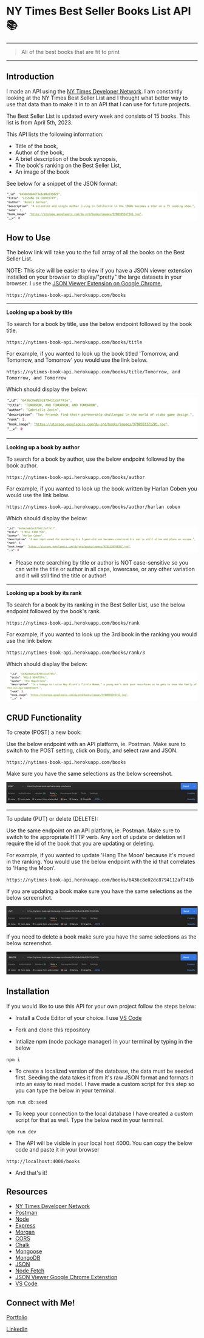 # NY Times Best Seller Books List API 📚
---
> All of the best books that are fit to print
---

## Introduction
I made an API using the [NY Times Developer Network](https://developer.nytimes.com/). I am constantly looking at the NY Times Best Seller List and I thought what better way to use that data than to make it in to an API that I can use for future projects.

The Best Seller List is updated every week and consists of 15 books. This list is from April 5th, 2023.

This API lists the following information:
- Title of the book,
- Author of the book,
- A brief description of the book synopsis,
- The book's ranking on the Best Seller List,
- An image of the book

See below for a snippet of the JSON format:

![JSON Format Screenshot](./assets/jsonformat.png?raw=true "JSON Format Screenshot")

## How to Use
The below link will take you to the full array of all the books on the Best Seller List.

NOTE: This site will be easier to view if you have a JSON viewer extension installed on your browser to display/"pretty" the large datasets in your browser. I use the [JSON Viewer Extension on Google Chrome.](https://chrome.google.com/webstore/detail/json-viewer/gbmdgpbipfallnflgajpaliibnhdgobh?hl=en-US)

```
https://nytimes-book-api.herokuapp.com/books
```
---
**Looking up a book by title**

To search for a book by title, use the below endpoint followed by the book title.

```
https://nytimes-book-api.herokuapp.com/books/title
```

For example, if you wanted to look up the book titled 'Tomorrow, and Tomorrow, and Tomorrow' you would use the link below.

```
https://nytimes-book-api.herokuapp.com/books/title/Tomorrow, and Tomorrow, and Tomorrow
```

Which should display the below:

![Tomorrow, and Tomorrow, and Tomorrow](./assets/Tomorrow.png?raw=true "Tomorrow, and Tomorrow, and Tomorrow JSON")

---
**Looking up a book by author**

To search for a book by author, use the below endpoint followed by the book author.

```
https://nytimes-book-api.herokuapp.com/books/author
```
For example, if you wanted to look up the book written by Harlan Coben you would use the link below.

```
https://nytimes-book-api.herokuapp.com/books/author/harlan coben
```

Which should display the below:

![Harlan Coben](./assets/Harlan.png?raw=true "Harlan Coben JSON")

- Please note searching by title or author is NOT case-sensitive so you can write the title or author in all caps, lowercase, or any other variation and it will still find the title or author!

---
**Looking up a book by its rank**

To search for a book by its ranking in the Best Seller List, use the below endpoint followed by the book's rank.

```
https://nytimes-book-api.herokuapp.com/books/rank
```
For example, if you wanted to look up the 3rd book in the ranking you would use the link below.

```
https://nytimes-book-api.herokuapp.com/books/rank/3
```

Which should display the below:

![3rd book in rank](./assets/3.png?raw=true "3rd book in rank JSON")

## CRUD Functionality
To create (POST) a new book: 

Use the below endpoint with an API platform, ie. Postman. Make sure to switch to the POST setting, click on Body, and select raw and JSON.

```
https://nytimes-book-api.herokuapp.com/books
```

Make sure you have the same selections as the below screenshot.

![Postman Post Screenshot](./assets/PostmanPOST.png?raw=true "Postman Post Screenshot")

---
To update (PUT) or delete (DELETE):

Use the same endpoint on an API platform, ie. Postman. Make sure to switch to the appropriate HTTP verb. Any sort of update or deletion will require the id of the book that you are updating or deleting. 

For example, if you wanted to update 'Hang The Moon' because it's moved in the ranking. You would use the below endpoint with the id that correlates to 'Hang the Moon'.

```
https://nytimes-book-api.herokuapp.com/books/6436c8e02dc8794112af741b
```

If you are updating a book make sure you have the same selections as the below screenshot.

![Postman Put Screenshot](./assets/PostmanPUT.png?raw=true "Postman Put Screenshot")

If you need to delete a book make sure you have the same selections as the below screenshot.

![Postman Delete Screenshot](./assets/PostmanDELETE.png?raw=true "Postman Delete Screenshot")

## Installation
If you would like to use this API for your own project follow the steps below:

- Install a Code Editor of your choice. I use [VS Code](https://code.visualstudio.com/)

- Fork and clone this repository

- Intialize npm (node package manager) in your terminal by typing in the below
```
npm i
```

- To create a localized version of the database, the data must be seeded first. Seeding the data takes it from it's raw JSON format and formats it into an easy to read model. I have made a custom script for this step so you can type the below in your terminal.
```
npm run db:seed
```

- To keep your connection to the local database I have created a custom script for that as well. Type the below next in your terminal.
```
npm run dev
```

- The API will be visible in your local host 4000. You can copy the below code and paste it in your browser
```
http://localhost:4000/books
```

- And that's it!

## Resources
- [NY Times Developer Network](https://developer.nytimes.com/)
- [Postman](https://www.postman.com/)
- [Node](https://nodejs.org/en)
- [Express](https://expressjs.com/)
- [Morgan](https://github.com/expressjs/morgan)
- [CORS](https://developer.mozilla.org/en-US/docs/Web/HTTP/CORS)
- [Chalk](https://www.npmjs.com/package/chalk)
- [Mongoose](https://mongoosejs.com/)
- [MongoDB](https://www.mongodb.com/)
- [JSON](https://www.json.org/json-en.html)
- [Node Fetch](https://www.npmjs.com/package/node-fetch)
- [JSON Viewer Google Chrome Extenstion](https://chrome.google.com/webstore/detail/json-viewer/gbmdgpbipfallnflgajpaliibnhdgobh?hl=en-US)
- [VS Code](https://code.visualstudio.com/)

## Connect with Me!
[Portfolio](https://chelseyreann.github.io/)

[LinkedIn](https://www.linkedin.com/in/chelsey-alphonso/)